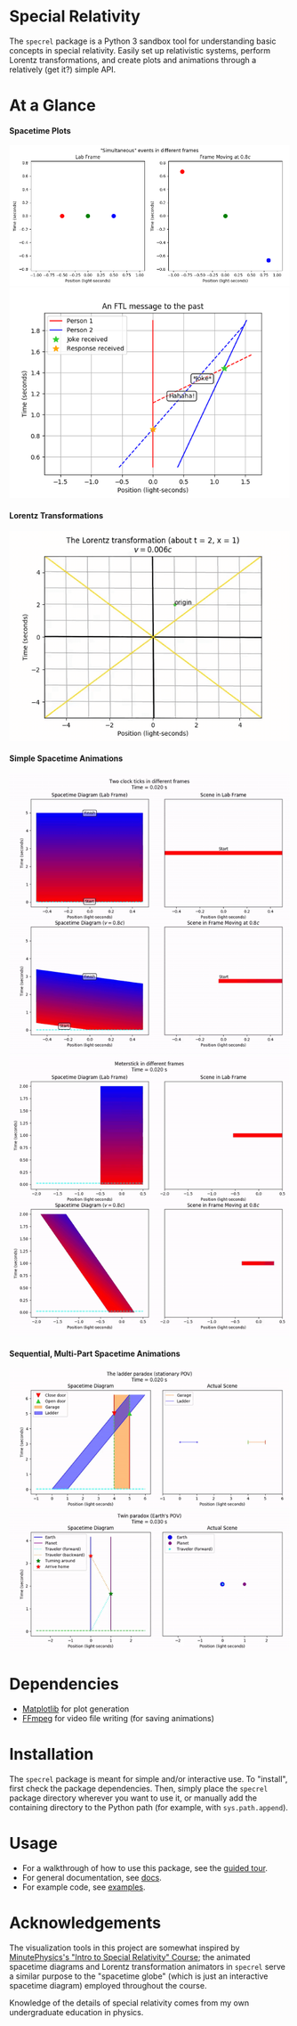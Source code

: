 # Special Relativity

The `specrel` package is a Python 3 sandbox tool for understanding basic concepts in special relativity. Easily set up relativistic systems, perform Lorentz transformations, and create plots and animations through a relatively (get it?) simple API.

# At a Glance
#### Spacetime Plots
![Relativity of simultaneity](figures/simultaneity.png)
![Faster-than-light communication](figures/ftl.png)
#### Lorentz Transformations
![The Lorentz transformation about some origin](figures/lorentztransform.gif)
#### Simple Spacetime Animations
![Time dilation](figures/timedilation.gif)
![Length contraction](figures/lengthcontraction.gif)
#### Sequential, Multi-Part Spacetime Animations
![The ladder paradox](figures/ladderparadox.gif)
![The twin paradox](figures/twinparadox.gif)

# Dependencies

- [Matplotlib](https://matplotlib.org/) for plot generation
- [FFmpeg](https://ffmpeg.org/) for video file writing (for saving animations)

# Installation
The `specrel` package is meant for simple and/or interactive use. To "install", first check the package dependencies. Then, simply place the `specrel` package directory wherever you want to use it, or manually add the containing directory to the Python path (for example, with `sys.path.append`).

# Usage
- For a walkthrough of how to use this package, see the [guided tour](docs/guided_tour/README.md).
- For general documentation, see [docs](docs).
- For example code, see [examples](examples).

# Acknowledgements

The visualization tools in this project are somewhat inspired by [MinutePhysics's "Intro to Special Relativity" Course](https://www.youtube.com/playlist?list=PLoaVOjvkzQtyjhV55wZcdicAz5KexgKvm); the animated spacetime diagrams and Lorentz transformation animators in `specrel` serve a similar purpose to the "spacetime globe" (which is just an interactive spacetime diagram) employed throughout the course.

Knowledge of the details of special relativity comes from my own undergraduate education in physics.